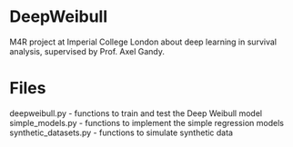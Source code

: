 # DeepWeibull
M4R project at Imperial College London about deep learning in survival analysis, supervised by Prof. Axel Gandy.

# Files
deepweibull.py - functions to train and test the Deep Weibull model
simple_models.py - functions to implement the simple regression models
synthetic_datasets.py - functions to simulate synthetic data


